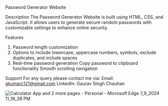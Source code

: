 Password Generator Website


Description
The Password Generator Website is built using HTML, CSS, and JavaScript. It allows users to generate secure random passwords with customizable settings to enhance online security.


Features
1. Password length customization
2. Options to include lowercase, uppercase
numbers, symbols, exclude duplicates, and
include spaces
3. Real-time password generation
Copy password to clipboard functionality
Smooth scrolling navigation

Support
For any query please contact me via:
Email: gkumarc121@gmail.com
LinkedIn: Gaurav Singh Chauhan


![Calculator App and 2 more pages - Personal - Microsoft​ Edge 7_9_2024 11_18_38 PM](https://github.com/gauravchauhan25/Password-Generator/assets/169360671/b5e3a3b4-7df1-4f1e-a9d5-910f517f556c)
